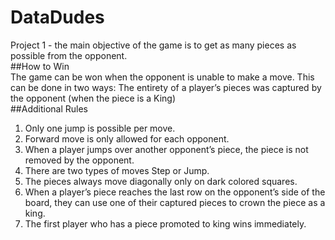 # DataDudes
Project 1 - the main objective of the game is to get as many pieces as possible from the opponent.\
##How to Win\
The game can be won when the opponent is unable to make a move. This can be done in two ways: 
The entirety of a player’s pieces was captured by the opponent (when the piece is a King)\
##Additional Rules
1. Only one jump is possible per move.
2. Forward move is only allowed for each opponent.
3. When a player jumps over another opponent’s piece, the piece is not removed by the 
opponent.
4. There are two types of moves Step or Jump.
5. The pieces always move diagonally only on dark colored squares.
6. When a player’s piece reaches the last row on the opponent’s side of the board, they can use 
one of their captured pieces to crown the piece as a king.
7. The first player who has a piece promoted to king wins immediately.
